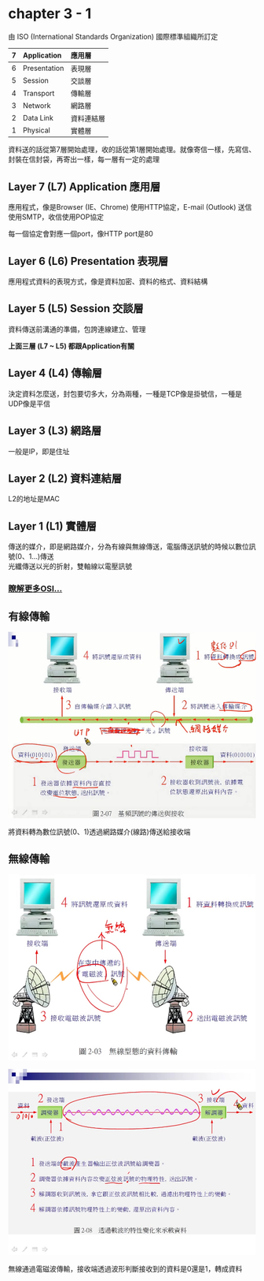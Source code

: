 # chapter 3 - 1

由 ISO \(International Standards Organization\) 國際標準組織所訂定

| 7 | Application | 應用層 |
| :--- | :--- | :--- |
| 6 | Presentation | 表現層 |
| 5 | Session | 交談層 |
| 4 | Transport | 傳輸層 |
| 3 | Network | 網路層 |
| 2 | Data Link | 資料連結層 |
| 1 | Physical | 實體層 |

資料送的話從第7層開始處理，收的話從第1層開始處理。就像寄信一樣，先寫信、封裝在信封袋，再寄出一樣，每一層有一定的處理

## Layer 7 \(L7\) Application 應用層

應用程式，像是Browser \(IE、Chrome\) 使用HTTP協定，E-mail \(Outlook\) 送信使用SMTP，收信使用POP協定

每一個協定會對應一個port，像HTTP port是80

## Layer 6 \(L6\) Presentation 表現層

應用程式資料的表現方式，像是資料加密、資料的格式、資料結構

## Layer 5 \(L5\) Session 交談層

資料傳送前溝通的準備，包誇連線建立、管理

**上面三層 \(L7 ~ L5\) 都跟Application有關**

## Layer 4 \(L4\) 傳輸層

決定資料怎麼送，封包要切多大，分為兩種，一種是TCP像是掛號信，一種是UDP像是平信

## Layer 3 \(L3\) 網路層

一般是IP，即是住址

## Layer 2 \(L2\) 資料連結層

L2的地址是MAC

## Layer 1 \(L1\) 實體層

傳送的媒介，即是網路媒介，分為有線與無線傳送，電腦傳送訊號的時候以數位訊號\(0、1...\)傳送  
 光纖傳送以光的折射，雙軸線以電壓訊號

### [瞭解更多OSI...](https://ithelp.ithome.com.tw/articles/10000021)

## 有線傳輸

 

![wired](../.gitbook/assets/wired.jpg)

將資料轉為數位訊號\(0、1\)透過網路媒介\(線路\)傳送給接收端

## 無線傳輸

  

![wireless](../.gitbook/assets/wireless1.jpg)

![wireless](../.gitbook/assets/wireless2.jpg)

無線通過電磁波傳輸，接收端透過波形判斷接收到的資料是0還是1，轉成資料

